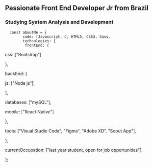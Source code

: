 ## Passionate Front End Developer Jr from Brazil
### Studying System Analysis and Development

      const aboutMe = {
            code: [Javascript, C, HTML5, CSS3, Sass,
            technologies: {
             frontEnd: {
  
   css: ["Bootstrap"]
  
},
  
   backEnd: {
  
   js: ["Node js"],
  
},
  
   databases: ["mySQL"],
  
   mobile: ["React Native"]
  
},
  
   tools: ["Visual Studio Code", "Figma", "Adobe XD", "Scout App"],
  
},
  
   currentOccupation: ["last year student, open for job opportunities"],

};
